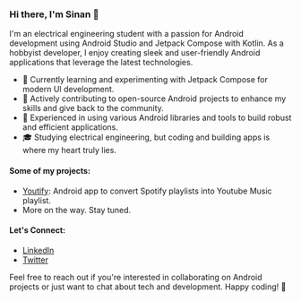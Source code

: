 ### Hi there, I'm Sinan 👋

I'm an electrical engineering student with a passion for Android development using Android Studio and Jetpack Compose with Kotlin. As a hobbyist developer, I enjoy creating sleek and user-friendly Android applications that leverage the latest technologies.

- 🌱 Currently learning and experimenting with Jetpack Compose for modern UI development.
- 💼 Actively contributing to open-source Android projects to enhance my skills and give back to the community.
- 🔧 Experienced in using various Android libraries and tools to build robust and efficient applications.
- 🎓 Studying electrical engineering, but coding and building apps is where my heart truly lies.

#### Some of my projects:

- [Youtify](https://github.com/sinan-q/Spotify2YT): Android app to convert Spotify playlists into Youtube Music playlist.
- More on the way. Stay tuned.

#### Let's Connect:

- [LinkedIn](https://www.linkedin.com/in/sinan-muhammed-p)
- [Twitter](https://twitter.com/si_n_an_q)
  
Feel free to reach out if you're interested in collaborating on Android projects or just want to chat about tech and development. Happy coding! 🚀


<!---
sinan-q/sinan-q is a ✨ special ✨ repository because its `README.md` (this file) appears on your GitHub profile.
You can click the Preview link to take a look at your changes.
--->
